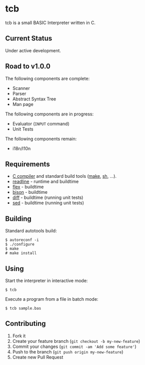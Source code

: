 # tcb

tcb is a small BASIC Interpreter written in C.

## Current Status

Under active development.

## Road to v1.0.0

The following components are complete:

* Scanner
* Parser
* Abstract Syntax Tree
* Man page

The following components are in progress:

* Evaluator (`INPUT` command)
* Unit Tests

The following components remain:

* i18n/l10n

## Requirements

* [C compiler](http://www.gnu.org/software/gcc/) and standard build tools ([make](http://www.gnu.org/software/make/), [sh](http://www.gnu.org/software/bash/), ...).
* [readline](http://www.gnu.org/software/readline/) - runtime and buildtime
* [flex](http://www.gnu.org/software/flex/) - buildtime
* [bison](http://www.gnu.org/software/bison/) - buildtime
* [diff](http://www.gnu.org/software/diffutils/) - buildtime (running unit tests)
* [sed](https://www.gnu.org/software/sed/) - buildtime (running unit tests)

## Building

Standard autotools build:

    $ autoreconf -i
    $ ./configure
    $ make
    # make install

## Using

Start the interpreter in interactive mode:

    $ tcb

Execute a program from a file in batch mode:

    $ tcb sample.bas

## Contributing

1. Fork it
2. Create your feature branch (`git checkout -b my-new-feature`)
3. Commit your changes (`git commit -am 'Add some feature'`)
4. Push to the branch (`git push origin my-new-feature`)
5. Create new Pull Request
